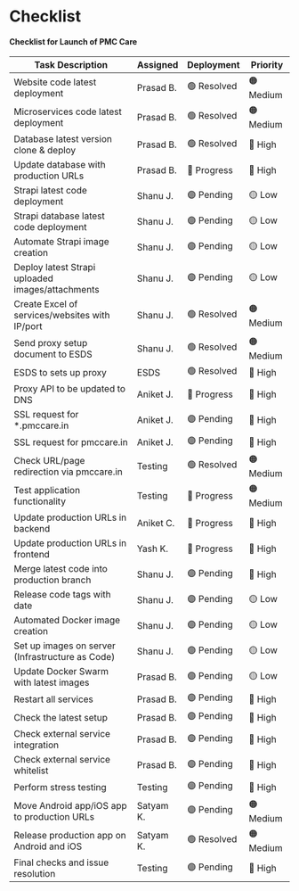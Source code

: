 # Checklist
#### Checklist for Launch of PMC Care

| Task Description                                   |  Assigned   | Deployment  |     Priority    |
|----------------------------------------------------|-------------|-------------|-----------------|
| Website code latest deployment                     | Prasad B.   | 🟢 Resolved | 🟠 Medium      |
| Microservices code latest deployment               | Prasad B.   | 🟢 Resolved | 🟠 Medium      |
| Database latest version clone & deploy             | Prasad B.   | 🟢 Resolved | 🔴 High        |
| Update database with production URLs               | Prasad B.   | 🔵 Progress | 🔴 High        |
| Strapi latest code deployment                      | Shanu J.    | 🟣 Pending  | 🟡 Low         |
| Strapi database latest code deployment             | Shanu J.    | 🟣 Pending  | 🟡 Low         |
| Automate Strapi image creation                     | Shanu J.    | 🟣 Pending  | 🟡 Low         |
| Deploy latest Strapi uploaded images/attachments   | Shanu J.    | 🟣 Pending  | 🟡 Low         |
| Create Excel of services/websites with IP/port     | Shanu J.    | 🟢 Resolved | 🟠 Medium      |
| Send proxy setup document to ESDS                  | Shanu J.    | 🟢 Resolved  | 🟠 Medium      |
| ESDS to sets up proxy                              | ESDS        | 🟢 Resolved  | 🔴 High        |
| Proxy API to be updated to DNS                     | Aniket J.   | 🔵 Progress  | 🔴 High        |
| SSL request for *.pmccare.in                       | Aniket J.   | 🟣 Pending  | 🔴 High        |
| SSL request for pmccare.in                         | Aniket J.   | 🟣 Pending  | 🔴 High        |
| Check URL/page redirection via pmccare.in          | Testing     | 🟢 Resolved  | 🟠 Medium      |
| Test application functionality                     | Testing     | 🔵 Progress  | 🟠 Medium      |
| Update production URLs in backend                  | Aniket C.   | 🔵 Progress  | 🔴 High        |
| Update production URLs in frontend                 | Yash K.     | 🔵 Progress  | 🔴 High        |
| Merge latest code into production branch           | Shanu J.    | 🟣 Pending  | 🔴 High        |
| Release code tags with date                        | Shanu J.    | 🟣 Pending  | 🟡 Low         |
| Automated Docker image creation                    | Shanu J.    | 🟣 Pending  | 🟡 Low         |
| Set up images on server (Infrastructure as Code)   | Shanu J.    | 🟣 Pending  | 🟡 Low         |
| Update Docker Swarm with latest images             | Prasad B.   | 🟣 Pending  | 🟡 Low         |
| Restart all services                               | Prasad B.   | 🟣 Pending  | 🔴 High        |
| Check the latest setup                             | Prasad B.   | 🟣 Pending  | 🔴 High        |
| Check external service integration                 | Prasad B.   | 🟣 Pending  | 🔴 High        |
| Check external service whitelist                   | Prasad B.   | 🟣 Pending  | 🔴 High        |
| Perform stress testing                             | Testing     | 🟣 Pending  | 🔴 High        |
| Move Android app/iOS app to production URLs        | Satyam K.   | 🟣 Pending  | 🟠 Medium      |
| Release production app on Android and iOS          | Satyam K.   | 🟢 Resolved  | 🟠 Medium      |
| Final checks and issue resolution                  | Testing     | 🟣 Pending  | 🔴 High        |
